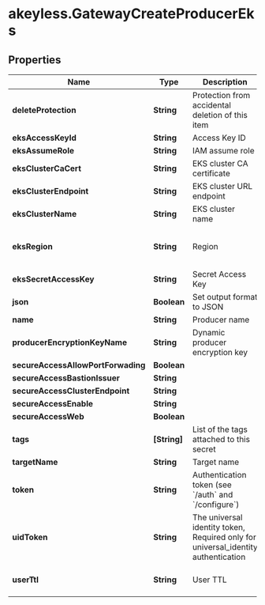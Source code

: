 # akeyless.GatewayCreateProducerEks

## Properties

Name | Type | Description | Notes
------------ | ------------- | ------------- | -------------
**deleteProtection** | **String** | Protection from accidental deletion of this item | [optional] 
**eksAccessKeyId** | **String** | Access Key ID | [optional] 
**eksAssumeRole** | **String** | IAM assume role | [optional] 
**eksClusterCaCert** | **String** | EKS cluster CA certificate | [optional] 
**eksClusterEndpoint** | **String** | EKS cluster URL endpoint | [optional] 
**eksClusterName** | **String** | EKS cluster name | [optional] 
**eksRegion** | **String** | Region | [optional] [default to &#39;us-east-2&#39;]
**eksSecretAccessKey** | **String** | Secret Access Key | [optional] 
**json** | **Boolean** | Set output format to JSON | [optional] 
**name** | **String** | Producer name | 
**producerEncryptionKeyName** | **String** | Dynamic producer encryption key | [optional] 
**secureAccessAllowPortForwading** | **Boolean** |  | [optional] 
**secureAccessBastionIssuer** | **String** |  | [optional] 
**secureAccessClusterEndpoint** | **String** |  | [optional] 
**secureAccessEnable** | **String** |  | [optional] 
**secureAccessWeb** | **Boolean** |  | [optional] 
**tags** | **[String]** | List of the tags attached to this secret | [optional] 
**targetName** | **String** | Target name | [optional] 
**token** | **String** | Authentication token (see &#x60;/auth&#x60; and &#x60;/configure&#x60;) | [optional] 
**uidToken** | **String** | The universal identity token, Required only for universal_identity authentication | [optional] 
**userTtl** | **String** | User TTL | [optional] [default to &#39;15m&#39;]


